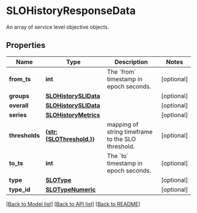 # SLOHistoryResponseData

An array of service level objective objects.
## Properties
Name | Type | Description | Notes
------------ | ------------- | ------------- | -------------
**from_ts** | **int** | The &#x60;from&#x60; timestamp in epoch seconds. | [optional] 
**groups** | [**SLOHistorySLIData**](SLOHistorySLIData.md) |  | [optional] 
**overall** | [**SLOHistorySLIData**](SLOHistorySLIData.md) |  | [optional] 
**series** | [**SLOHistoryMetrics**](SLOHistoryMetrics.md) |  | [optional] 
**thresholds** | [**{str: (SLOThreshold,)}**](SLOThreshold.md) | mapping of string timeframe to the SLO threshold. | [optional] 
**to_ts** | **int** | The &#x60;to&#x60; timestamp in epoch seconds. | [optional] 
**type** | [**SLOType**](SLOType.md) |  | [optional] 
**type_id** | [**SLOTypeNumeric**](SLOTypeNumeric.md) |  | [optional] 

[[Back to Model list]](README.md#documentation-for-models) [[Back to API list]](README.md#documentation-for-api-endpoints) [[Back to README]](README.md)


